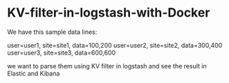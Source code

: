 # KV-filter-in-logstash-with-Docker

We have this sample data lines:

user=user1, site=site1, data=100,200
user=user2, site=site2, data=300,400
user=user3, site=site3, data=600,600

we want to parse them using KV filter in logstash and see the result in Elastic and Kibana

